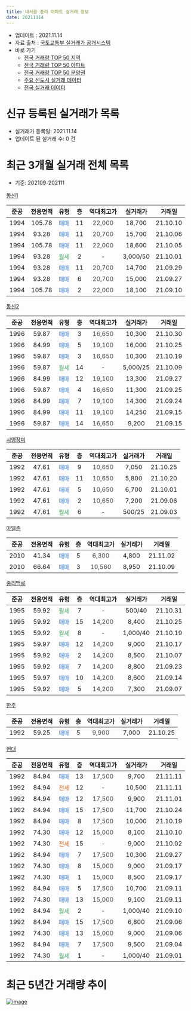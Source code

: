 ```yaml
---
title: 내서읍 중리 아파트 실거래 정보
date: 20211114
---
```


* 업데이트 : 2021.11.14
* 자료 출처 : [국토교통부 실거래가 공개시스템](http://rt.molit.go.kr)
* 바로 가기
    * [전국 거래량 TOP 50 지역](https://apt-info.github.io/apt-trade-info/tr)
    * [전국 거래량 TOP 50 아파트](https://apt-info.github.io/apt-trade-info/ta)
    * [전국 거래량 TOP 50 분양권](https://apt-info.github.io/apt-trade-info/tb)
    * [주요 신도시 실거래 데이터](https://apt-info.github.io/apt-trade-info/newtown)
    * [전국 실거래 데이터](https://apt-info.github.io/apt-trade-info/all)



<script async src="https://pagead2.googlesyndication.com/pagead/js/adsbygoogle.js"></script>
<!-- 기본광고 -->
<ins class="adsbygoogle"
     style="display:block"
     data-ad-client="ca-pub-1142216861245946"
     data-ad-slot="4805727019"
     data-ad-format="auto"
     data-full-width-responsive="true"></ins>
<script>
     (adsbygoogle = window.adsbygoogle || []).push({});
</script>


# 신규 등록된 실거래가 목록

* 실거래가 등록일: 2021.11.14
* 업데이트 된 실거래 수: 0 건




<script async src="https://pagead2.googlesyndication.com/pagead/js/adsbygoogle.js"></script>
<!-- 기본광고 -->
<ins class="adsbygoogle"
     style="display:block"
     data-ad-client="ca-pub-1142216861245946"
     data-ad-slot="4805727019"
     data-ad-format="auto"
     data-full-width-responsive="true"></ins>
<script>
     (adsbygoogle = window.adsbygoogle || []).push({});
</script>


# 최근 3개월 실거래 전체 목록
* 기준: 202109-202111


[동신1](https://search.naver.com/search.naver?query=%EB%8F%99%EC%8B%A01)

|준공|전용면적|유형|층|역대최고가|실거래가|거래일|
|:---:|:---:|:---:|:---:|:---:|:---:|:---:|
|1994|105.78|<span style="color:#4285F3">매매</span>|11|<span style="color:#444444">22,000</span>|18,700|21.10.10|
|1994|93.28|<span style="color:#4285F3">매매</span>|11|<span style="color:#444444">20,700</span>|15,700|21.10.06|
|1994|105.78|<span style="color:#4285F3">매매</span>|11|<span style="color:#444444">22,000</span>|18,600|21.10.05|
|1994|93.28|<span style="color:#34A853">월세</span>|2|<span style="color:#444444">-</span>|3,000/50|21.10.01|
|1994|93.28|<span style="color:#4285F3">매매</span>|11|<span style="color:#444444">20,700</span>|14,700|21.09.29|
|1994|93.28|<span style="color:#4285F3">매매</span>|6|<span style="color:#444444">20,700</span>|15,000|21.09.27|
|1994|105.78|<span style="color:#4285F3">매매</span>|2|<span style="color:#444444">22,000</span>|18,100|21.09.10|

[동신2](https://search.naver.com/search.naver?query=%EB%8F%99%EC%8B%A02)

|준공|전용면적|유형|층|역대최고가|실거래가|거래일|
|:---:|:---:|:---:|:---:|:---:|:---:|:---:|
|1996|59.87|<span style="color:#4285F3">매매</span>|3|<span style="color:#444444">16,650</span>|10,300|21.10.30|
|1996|84.99|<span style="color:#4285F3">매매</span>|5|<span style="color:#444444">19,100</span>|16,000|21.10.25|
|1996|59.87|<span style="color:#4285F3">매매</span>|3|<span style="color:#444444">16,650</span>|10,300|21.10.19|
|1996|59.87|<span style="color:#34A853">월세</span>|14|<span style="color:#444444">-</span>|5,000/25|21.10.09|
|1996|84.99|<span style="color:#4285F3">매매</span>|12|<span style="color:#444444">19,100</span>|13,300|21.09.27|
|1996|59.87|<span style="color:#4285F3">매매</span>|4|<span style="color:#444444">16,650</span>|11,300|21.09.25|
|1996|84.99|<span style="color:#4285F3">매매</span>|7|<span style="color:#444444">19,100</span>|14,300|21.09.24|
|1996|84.99|<span style="color:#4285F3">매매</span>|11|<span style="color:#444444">19,100</span>|14,250|21.09.15|
|1996|59.87|<span style="color:#4285F3">매매</span>|14|<span style="color:#444444">16,650</span>|9,200|21.09.15|

[시영장미](https://search.naver.com/search.naver?query=%EC%8B%9C%EC%98%81%EC%9E%A5%EB%AF%B8)

|준공|전용면적|유형|층|역대최고가|실거래가|거래일|
|:---:|:---:|:---:|:---:|:---:|:---:|:---:|
|1992|47.61|<span style="color:#4285F3">매매</span>|9|<span style="color:#444444">10,650</span>|7,050|21.10.25|
|1992|47.61|<span style="color:#4285F3">매매</span>|11|<span style="color:#444444">10,650</span>|5,800|21.10.20|
|1992|47.61|<span style="color:#4285F3">매매</span>|5|<span style="color:#444444">10,650</span>|6,700|21.10.01|
|1992|47.61|<span style="color:#4285F3">매매</span>|2|<span style="color:#444444">10,650</span>|7,200|21.09.06|
|1992|47.61|<span style="color:#34A853">월세</span>|6|<span style="color:#444444">-</span>|500/25|21.09.03|

[아델존](https://search.naver.com/search.naver?query=%EC%95%84%EB%8D%B8%EC%A1%B4)

|준공|전용면적|유형|층|역대최고가|실거래가|거래일|
|:---:|:---:|:---:|:---:|:---:|:---:|:---:|
|2010|41.34|<span style="color:#4285F3">매매</span>|5|<span style="color:#444444">6,300</span>|4,800|21.11.02|
|2010|66.64|<span style="color:#4285F3">매매</span>|3|<span style="color:#444444">10,560</span>|8,950|21.10.09|

[중리백로](https://search.naver.com/search.naver?query=%EC%A4%91%EB%A6%AC%EB%B0%B1%EB%A1%9C)

|준공|전용면적|유형|층|역대최고가|실거래가|거래일|
|:---:|:---:|:---:|:---:|:---:|:---:|:---:|
|1995|59.92|<span style="color:#34A853">월세</span>|7|<span style="color:#444444">-</span>|500/40|21.10.31|
|1995|59.92|<span style="color:#4285F3">매매</span>|15|<span style="color:#444444">14,200</span>|8,400|21.10.25|
|1995|59.92|<span style="color:#34A853">월세</span>|8|<span style="color:#444444">-</span>|1,000/40|21.10.19|
|1995|59.97|<span style="color:#4285F3">매매</span>|12|<span style="color:#444444">14,200</span>|9,000|21.10.17|
|1995|59.92|<span style="color:#4285F3">매매</span>|2|<span style="color:#444444">14,200</span>|8,500|21.10.07|
|1995|59.92|<span style="color:#4285F3">매매</span>|7|<span style="color:#444444">14,200</span>|8,800|21.09.23|
|1995|59.97|<span style="color:#4285F3">매매</span>|10|<span style="color:#444444">14,200</span>|8,600|21.09.14|
|1995|59.92|<span style="color:#4285F3">매매</span>|5|<span style="color:#444444">14,200</span>|7,300|21.09.07|

[한주](https://search.naver.com/search.naver?query=%ED%95%9C%EC%A3%BC)

|준공|전용면적|유형|층|역대최고가|실거래가|거래일|
|:---:|:---:|:---:|:---:|:---:|:---:|:---:|
|1992|59.25|<span style="color:#4285F3">매매</span>|5|<span style="color:#444444">9,900</span>|7,000|21.10.25|

[현대](https://search.naver.com/search.naver?query=%ED%98%84%EB%8C%80)

|준공|전용면적|유형|층|역대최고가|실거래가|거래일|
|:---:|:---:|:---:|:---:|:---:|:---:|:---:|
|1992|84.94|<span style="color:#4285F3">매매</span>|13|<span style="color:#444444">17,500</span>|9,700|21.11.11|
|1992|84.94|<span style="color:#FF5A00">전세</span>|12|<span style="color:#444444">-</span>|10,500|21.11.11|
|1992|84.94|<span style="color:#4285F3">매매</span>|12|<span style="color:#444444">17,500</span>|9,900|21.11.01|
|1992|84.94|<span style="color:#4285F3">매매</span>|15|<span style="color:#444444">17,500</span>|11,700|21.10.24|
|1992|84.94|<span style="color:#4285F3">매매</span>|8|<span style="color:#444444">17,500</span>|10,000|21.10.19|
|1992|74.30|<span style="color:#4285F3">매매</span>|12|<span style="color:#444444">15,000</span>|8,100|21.10.10|
|1992|74.30|<span style="color:#FF5A00">전세</span>|15|<span style="color:#444444">-</span>|9,000|21.10.02|
|1992|84.94|<span style="color:#4285F3">매매</span>|7|<span style="color:#444444">17,500</span>|10,300|21.09.27|
|1992|74.30|<span style="color:#4285F3">매매</span>|8|<span style="color:#444444">15,000</span>|9,000|21.09.17|
|1992|74.30|<span style="color:#4285F3">매매</span>|1|<span style="color:#444444">15,000</span>|8,500|21.09.17|
|1992|84.94|<span style="color:#4285F3">매매</span>|5|<span style="color:#444444">17,500</span>|10,700|21.09.11|
|1992|74.30|<span style="color:#4285F3">매매</span>|13|<span style="color:#444444">15,000</span>|9,100|21.09.11|
|1992|84.94|<span style="color:#34A853">월세</span>|2|<span style="color:#444444">-</span>|1,000/40|21.09.10|
|1992|84.94|<span style="color:#4285F3">매매</span>|15|<span style="color:#444444">17,500</span>|6,800|21.09.06|
|1992|74.30|<span style="color:#4285F3">매매</span>|13|<span style="color:#444444">15,000</span>|9,000|21.09.06|
|1992|84.94|<span style="color:#4285F3">매매</span>|7|<span style="color:#444444">17,500</span>|9,500|21.09.04|
|1992|74.30|<span style="color:#34A853">월세</span>|1|<span style="color:#444444">-</span>|1,000/40|21.09.01|



<script async src="https://pagead2.googlesyndication.com/pagead/js/adsbygoogle.js"></script>
<!-- 기본광고 -->
<ins class="adsbygoogle"
     style="display:block"
     data-ad-client="ca-pub-1142216861245946"
     data-ad-slot="4805727019"
     data-ad-format="auto"
     data-full-width-responsive="true"></ins>
<script>
     (adsbygoogle = window.adsbygoogle || []).push({});
</script>


# 최근 5년간 거래량 추이


<div style="width:100%;">
    <canvas id="deal_progress" height="200"></canvas>
</div>

<script>
new Chart(document.getElementById("deal_progress"), {
    type: 'line',
    data: {
        labels: ['16.01','16.02','16.03','16.04','16.05','16.06','16.07','16.08','16.09','16.10','16.11','16.12','17.01','17.02','17.03','17.04','17.05','17.06','17.07','17.08','17.09','17.10','17.11','17.12','18.01','18.02','18.03','18.04','18.05','18.06','18.07','18.08','18.09','18.10','18.11','18.12','19.01','19.02','19.03','19.04','19.05','19.06','19.07','19.08','19.09','19.10','19.11','19.12','20.01','20.02','20.03','20.04','20.05','20.06','20.07','20.08','20.09','20.10','20.11','20.12','21.01','21.02','21.03','21.04','21.05','21.06','21.07','21.08','21.09','21.10','21.11'],
        datasets: [{
            label: '매매/분양권',
            data: [20,9,10,5,13,6,9,19,9,19,9,13,6,10,9,6,6,9,5,5,8,7,5,6,9,5,5,4,6,5,7,6,8,3,2,0,6,5,6,2,2,3,5,7,9,9,16,9,7,11,7,9,7,7,10,6,11,4,16,18,10,16,16,14,18,11,14,13,20,17,3],
            borderColor: "rgba(66, 133, 243, 1)",
            backgroundColor: "rgba(66, 133, 243, 0.05)",
            borderWidth: 1,
            pointRadius: 0,
            fill: false,
            lineTension: 0
        },{
            label: '전/월세',
            data: [6,5,7,3,5,5,8,7,2,9,7,6,2,8,6,8,2,5,9,2,5,9,5,5,5,3,10,8,4,6,4,1,6,9,5,7,8,3,7,4,4,4,5,4,6,4,7,8,5,8,9,9,7,8,12,3,7,6,4,6,6,9,7,6,7,0,6,2,3,5,1],
            borderColor: "rgba(255, 90, 0, 1)",
            backgroundColor: "rgba(255, 90, 0, 0.05)",
            borderWidth: 1,
            pointRadius: 0,
            fill: false,
            lineTension: 0
        },{
            label: '합계',
            data: [26,14,17,8,18,11,17,26,11,28,16,19,8,18,15,14,8,14,14,7,13,16,10,11,14,8,15,12,10,11,11,7,14,12,7,7,14,8,13,6,6,7,10,11,15,13,23,17,12,19,16,18,14,15,22,9,18,10,20,24,16,25,23,20,25,11,20,15,23,22,4],
            borderColor: "rgba(0, 0, 0, 1)",
            backgroundColor: "rgba(0, 0, 0, 0.03)",
            borderWidth: 0.1,
            pointRadius: 0,
            fill: true,
            lineTension: 0
        }
        ]
    },
    options: {
        responsive: true,
        title: {
            display: false
        },
        tooltips: {
            mode: 'index',
            intersect: false
        },
        hover: {
            mode: 'nearest',
            intersect: true
        },
        scales: {
            xAxes: [{
                display: true,
                scaleLabel: {
                    display: true,
                    labelString: '년/월'
                }
            }],
            yAxes: [{
                display: true,
                ticks: {
                    suggestedMin: 0,
                },
                scaleLabel: {
                    display: true,
                    labelString: '실거래 수'
                }
            }]
        }
    }
});

</script>


[![image](https://apt-info.github.io/images/2020-01-03-apt-trade-info/1024x500.png)](https://play.google.com/store/apps/details?id=com.aptinfo.apttradeinfo)

